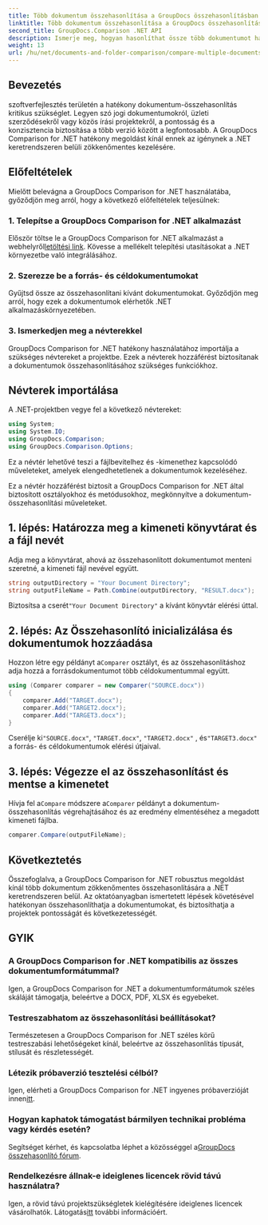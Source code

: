```yaml
---
title: Több dokumentum összehasonlítása a GroupDocs összehasonlításban .NET-hez
linktitle: Több dokumentum összehasonlítása a GroupDocs összehasonlításban .NET-hez
second_title: GroupDocs.Comparison .NET API
description: Ismerje meg, hogyan hasonlíthat össze több dokumentumot hatékonyan a GroupDocs Comparison for .NET segítségével. Kövesse lépésenkénti útmutatónkat a zökkenőmentes integráció érdekében.
weight: 13
url: /hu/net/documents-and-folder-comparison/compare-multiple-documents-dotnet/
---
```

## Bevezetés
szoftverfejlesztés területén a hatékony dokumentum-összehasonlítás kritikus szükséglet. Legyen szó jogi dokumentumokról, üzleti szerződésekről vagy közös írási projektekről, a pontosság és a konzisztencia biztosítása a több verzió között a legfontosabb. A GroupDocs Comparison for .NET hatékony megoldást kínál ennek az igénynek a .NET keretrendszeren belüli zökkenőmentes kezelésére.
## Előfeltételek
Mielőtt belevágna a GroupDocs Comparison for .NET használatába, győződjön meg arról, hogy a következő előfeltételek teljesülnek:
### 1. Telepítse a GroupDocs Comparison for .NET alkalmazást
 Először töltse le a GroupDocs Comparison for .NET alkalmazást a webhelyről[letöltési link](https://releases.groupdocs.com/comparison/net/). Kövesse a mellékelt telepítési utasításokat a .NET környezetbe való integrálásához.
### 2. Szerezze be a forrás- és céldokumentumokat
Gyűjtsd össze az összehasonlítani kívánt dokumentumokat. Győződjön meg arról, hogy ezek a dokumentumok elérhetők .NET alkalmazáskörnyezetében.
### 3. Ismerkedjen meg a névterekkel
GroupDocs Comparison for .NET hatékony használatához importálja a szükséges névtereket a projektbe. Ezek a névterek hozzáférést biztosítanak a dokumentumok összehasonlításához szükséges funkciókhoz.

## Névterek importálása
A .NET-projektben vegye fel a következő névtereket:

```csharp
using System;
using System.IO;
using GroupDocs.Comparison;
using GroupDocs.Comparison.Options;
```
Ez a névtér lehetővé teszi a fájlbevitelhez és -kimenethez kapcsolódó műveleteket, amelyek elengedhetetlenek a dokumentumok kezeléséhez.

Ez a névtér hozzáférést biztosít a GroupDocs Comparison for .NET által biztosított osztályokhoz és metódusokhoz, megkönnyítve a dokumentum-összehasonlítási műveleteket.
## 1. lépés: Határozza meg a kimeneti könyvtárat és a fájl nevét
Adja meg a könyvtárat, ahová az összehasonlított dokumentumot menteni szeretné, a kimeneti fájl nevével együtt.
```csharp
string outputDirectory = "Your Document Directory";
string outputFileName = Path.Combine(outputDirectory, "RESULT.docx");
```
 Biztosítsa a cserét`"Your Document Directory"` a kívánt könyvtár elérési úttal.
## 2. lépés: Az Összehasonlító inicializálása és dokumentumok hozzáadása
 Hozzon létre egy példányt a`Comparer` osztályt, és az összehasonlításhoz adja hozzá a forrásdokumentumot több céldokumentummal együtt.
```csharp
using (Comparer comparer = new Comparer("SOURCE.docx"))
{
    comparer.Add("TARGET.docx");
    comparer.Add("TARGET2.docx");
    comparer.Add("TARGET3.docx");
}
```
 Cserélje ki`"SOURCE.docx"`, `"TARGET.docx"`, `"TARGET2.docx"` , és`"TARGET3.docx"` a forrás- és céldokumentumok elérési útjaival.
## 3. lépés: Végezze el az összehasonlítást és mentse a kimenetet
 Hívja fel a`Compare` módszere a`Comparer` példányt a dokumentum-összehasonlítás végrehajtásához és az eredmény elmentéséhez a megadott kimeneti fájlba.
```csharp
comparer.Compare(outputFileName);
```

## Következtetés
Összefoglalva, a GroupDocs Comparison for .NET robusztus megoldást kínál több dokumentum zökkenőmentes összehasonlítására a .NET keretrendszeren belül. Az oktatóanyagban ismertetett lépések követésével hatékonyan összehasonlíthatja a dokumentumokat, és biztosíthatja a projektek pontosságát és következetességét.
## GYIK
### A GroupDocs Comparison for .NET kompatibilis az összes dokumentumformátummal?
Igen, a GroupDocs Comparison for .NET a dokumentumformátumok széles skáláját támogatja, beleértve a DOCX, PDF, XLSX és egyebeket.
### Testreszabhatom az összehasonlítási beállításokat?
Természetesen a GroupDocs Comparison for .NET széles körű testreszabási lehetőségeket kínál, beleértve az összehasonlítás típusát, stílusát és részletességét.
### Létezik próbaverzió tesztelési célból?
 Igen, elérheti a GroupDocs Comparison for .NET ingyenes próbaverzióját innen[itt](https://releases.groupdocs.com/).
### Hogyan kaphatok támogatást bármilyen technikai probléma vagy kérdés esetén?
 Segítséget kérhet, és kapcsolatba léphet a közösséggel a[GroupDocs összehasonlító fórum](https://forum.groupdocs.com/c/comparison/12).
### Rendelkezésre állnak-e ideiglenes licencek rövid távú használatra?
Igen, a rövid távú projektszükségletek kielégítésére ideiglenes licencek vásárolhatók. Látogatás[itt](https://purchase.groupdocs.com/temporary-license/) további információért.